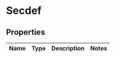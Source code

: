 # Secdef

## Properties

Name | Type | Description | Notes
------------ | ------------- | ------------- | -------------



